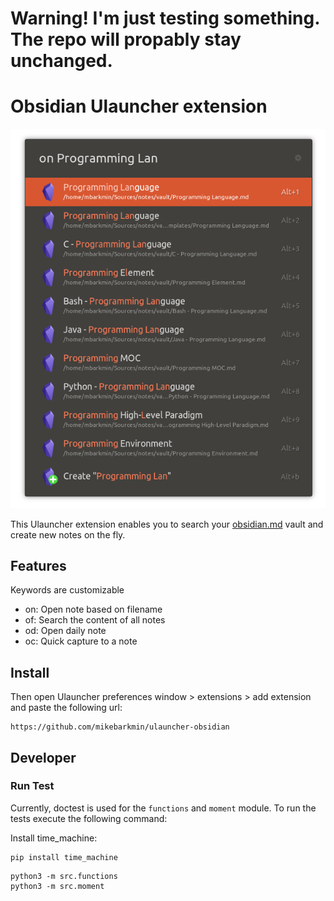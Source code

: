 # Warning! I'm just testing something. The repo will propably stay unchanged.


# Obsidian Ulauncher extension

![Screenshot](screenshot.png)

This Ulauncher extension enables you to search your [obsidian.md](https://obsidian.md/) vault and create new notes on the fly.

## Features

Keywords are customizable

* on: Open note based on filename
* of: Search the content of all notes
* od: Open daily note
* oc: Quick capture to a note

## Install

Then open Ulauncher preferences window > extensions > add extension and paste the following url:

```
https://github.com/mikebarkmin/ulauncher-obsidian
```

## Developer

### 

### Run Test

Currently, doctest is used for the `functions` and `moment` module. To run the tests execute the following command:

Install time_machine:
```
pip install time_machine
```

```
python3 -m src.functions
python3 -m src.moment
``` 
